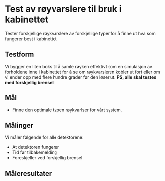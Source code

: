 # Test av røyvarslere til bruk i kabinettet

Tester forskjellige røykvarslere av forskjellige typer for å finne ut hva som fungerer best i kabinettet


## Testform

Vi bygger en liten boks til å samle røyken effektivt som en simulasjon av forholdene inne i kabinettet for å se om røykvarsleren kobler ut fort eller om vi ender opp med flere hundre grader før den løser ut.
**PS, alle skal testes med forskjellig brensel**

## Mål
- Finne den optimale typen røykvarlser for vårt system.


## Målinger
Vi måler følgende for alle detektorene:
- At detektoren fungerer
- Tid før tilbakemelding
- Foreskjeller ved forskjellig brensel


## Måleresultater
